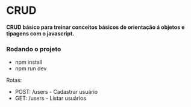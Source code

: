 # CRUD 

<strong>CRUD básico para treinar conceitos básicos de orientação á objetos e tipagens com o javascript.</strong>

<h3>Rodando o projeto</h3>
<ul>
  <li>npm install</li>
  <li>npm run dev</li>
</ul>

</h3>Rotas: </h3>
<ul>
  <li>POST: /users - Cadastrar usuário</li>
  <li>GET: /users - Listar usuários </li>
    
</ul>
